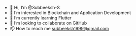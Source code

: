 - 👋 Hi, I’m @Subbeeksh-S
- 👀 I’m interested in Blockchain and Application Development
- 🌱 I’m currently learning Flutter
- 💞️ I’m looking to collaborate on GitHub
- 📫 How to reach me subbeeksh1999@gmail.com

<!---
Subbeeksh-S/Subbeeksh-S is a ✨ special ✨ repository because its `README.md` (this file) appears on your GitHub profile.
You can click the Preview link to take a look at your changes.
--->

